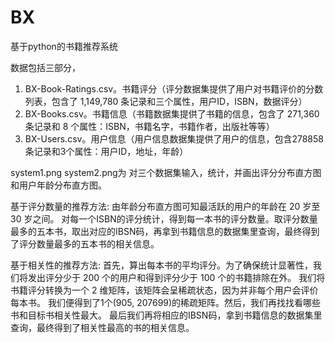 # BX

基于python的书籍推荐系统

数据包括三部分，
1. BX-Book-Ratings.csv。书籍评分（评分数据集提供了用户对书籍评价的分数列表，包含了 1,149,780 条记录和三个属性，用户ID，ISBN，数据评分）
2. BX-Books.csv。书籍信息（书籍数据集提供了书籍的信息，包含了 271,360 条记录和 8 个属性：ISBN，书籍名字，书籍作者，出版社等等）
3. BX-Users.csv。用户信息（用户信息数据集提供了用户的信息，包含278858条记录和3个属性：用户ID，地址，年龄）

system1.png  system2.png为
对三个数据集输入，统计，并画出评分分布直方图和用户年龄分布直方图。

基于评分数量的推荐方法:
由年龄分布直方图可知最活跃的用户的年龄在 20 岁至 30 岁之间。
对每一个ISBN的评分统计，得到每一本书的评分数量。取评分数量最多的五本书，取出对应的IBSN码，再拿到书籍信息的数据集里查询，最终得到了评分数量最多的五本书的相关信息。


基于相关性的推荐方法:
首先，算出每本书的平均评分。为了确保统计显著性，我们将发出评分少于 200 个的用户和得到评分少于 100 个的书籍排除在外。
我们将书籍评分转换为一个 2 维矩阵，该矩阵会呈稀疏状态，因为并非每个用户会评价每本书。
我们便得到了1个(905, 207699)的稀疏矩阵。然后，我们再找找看哪些书和目标书相关性最大。
最后我们再将相应的IBSN码，拿到书籍信息的数据集里查询，最终得到了相关性最高的书的相关信息。